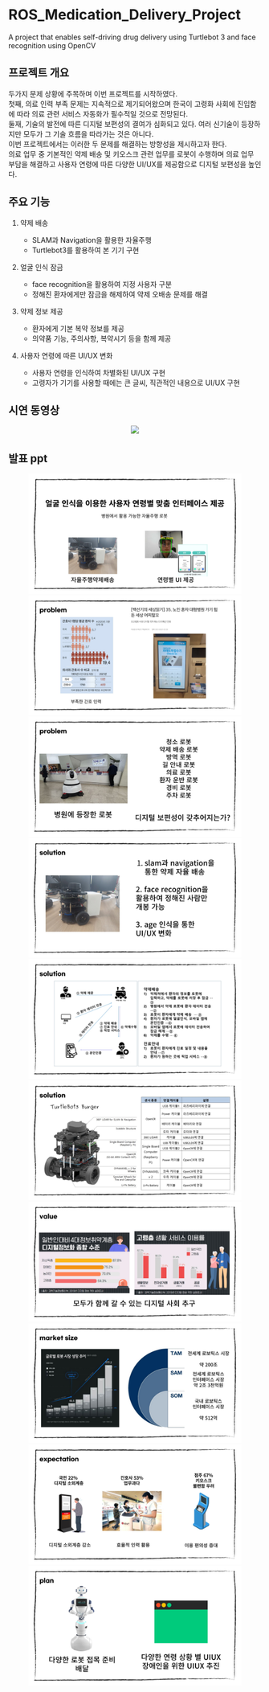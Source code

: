 # ROS_Medication_Delivery_Project
A project that enables self-driving drug delivery using Turtlebot 3 and face recognition using OpenCV

## 프로젝트 개요
두가지 문제 상황에 주목하며 이번 프로젝트를 시작하였다.<br>
첫째, 의료 인력 부족 문제는 지속적으로 제기되어왔으며 한국이 고령화 사회에 진입함에 따라 의료 관련 서비스 자동화가 필수적일 것으로 전망된다.<br>
둘재, 기술의 발전에 따른 디지털 보편성의 결여가 심화되고 있다. 여러 신기술이 등장하지만 모두가 그 기술 흐름을 따라가는 것은 아니다. <br>
이번 프로젝트에서는 이러한 두 문제를 해결하는 방향성을 제시하고자 한다. <br>
의료 업무 중 기본적인 약제 배송 및 키오스크 관련 업무를 로봇이 수행하며 의료 업무 부담을 해결하고 사용자 연령에 따른 다양한 UI/UX를 제공함으로 디지털 보편성을 높인다.

## 주요 기능
    
  1. 약제 배송
     - SLAM과 Navigation을 활용한 자율주행
     - Turtlebot3를 활용하여 본 기기 구현<br>
  
  2. 얼굴 인식 잠금
     - face recognition을 활용하여 지정 사용자 구분
     - 정해진 환자에게만 잠금을 해제하여 약제 오배송 문제를 해결<br>
    
  3. 약제 정보 제공
     - 환자에게 기본 복약 정보를 제공
     - 의약품 기능, 주의사항, 복약시기 등을 함께 제공<br>
  
  4. 사용자 연령에 따른 UI/UX 변화
     - 사용자 연령을 인식하여 차별화된 UI/UX 구현
     - 고령자가 기기를 사용할 때에는 큰 글씨, 직관적인 내용으로 UI/UX 구현<br>


## 시연 동영상
<figure>
  <p align="center">
    <img src="https://github.com/tuuktuc86/ROS_Medication_Delivery_Project/blob/main/images/GIFMaker_me.gif" width = "500">
  </p>
</figure>

## 발표 ppt
<figure>
  <img src="https://github.com/tuuktuc86/ROS_Medication_Delivery_Project/blob/main/images/%EC%8A%AC%EB%9D%BC%EC%9D%B4%EB%93%9C1.JPG">
  <img src="https://github.com/tuuktuc86/ROS_Medication_Delivery_Project/blob/main/images/%EC%8A%AC%EB%9D%BC%EC%9D%B4%EB%93%9C2.JPG">
  <img src="https://github.com/tuuktuc86/ROS_Medication_Delivery_Project/blob/main/images/%EC%8A%AC%EB%9D%BC%EC%9D%B4%EB%93%9C3.JPG">
  <img src="https://github.com/tuuktuc86/ROS_Medication_Delivery_Project/blob/main/images/%EC%8A%AC%EB%9D%BC%EC%9D%B4%EB%93%9C4.JPG">
  <img src="https://github.com/tuuktuc86/ROS_Medication_Delivery_Project/blob/main/images/%EC%8A%AC%EB%9D%BC%EC%9D%B4%EB%93%9C5.JPG">
  <img src="https://github.com/tuuktuc86/ROS_Medication_Delivery_Project/blob/main/images/%EC%8A%AC%EB%9D%BC%EC%9D%B4%EB%93%9C6.JPG">
  <img src="https://github.com/tuuktuc86/ROS_Medication_Delivery_Project/blob/main/images/%EC%8A%AC%EB%9D%BC%EC%9D%B4%EB%93%9C7.JPG">
  <img src="https://github.com/tuuktuc86/ROS_Medication_Delivery_Project/blob/main/images/%EC%8A%AC%EB%9D%BC%EC%9D%B4%EB%93%9C8.JPG">
  <img src="https://github.com/tuuktuc86/ROS_Medication_Delivery_Project/blob/main/images/%EC%8A%AC%EB%9D%BC%EC%9D%B4%EB%93%9C9.JPG">
  <img src="https://github.com/tuuktuc86/ROS_Medication_Delivery_Project/blob/main/images/%EC%8A%AC%EB%9D%BC%EC%9D%B4%EB%93%9C10.JPG">
</figure>
